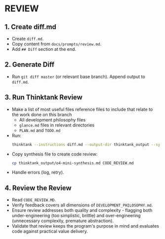 # REVIEW

## 1. Create diff.md
- Create `diff.md`.
- Copy content from `docs/prompts/review.md`.
- Add `## Diff` section at the end.

## 2. Generate Diff
- Run `git diff master` (or relevant base branch). Append output to `diff.md`.

## 3. Run Thinktank Review
- Make a list of most useful files reference files to include that relate to the work done on this branch
    - All development philosophy files
    - `glance.md` files in relevant directories
    - `PLAN.md` and `TODO.md`
- Run:
    ```bash
    thinktank --instructions diff.md --output-dir thinktank_output --synthesis-model o4-mini --model gemini-2.5-flash-preview-04-17 --model gpt-4.1 --model gemini-2.5-pro-preview-03-25 --model o4-mini --model openrouter/deepseek/deepseek-r1 [at least 10 relevant reference files]
    ```
- Copy synthesis file to create code review:
    ```bash
    cp thinktank_output/o4-mini-synthesis.md CODE_REVIEW.md
    ```
- Handle errors (log, retry).

## 4. Review the Review
- Read `CODE_REVIEW.MD`.
- Verify feedback covers all dimensions of `DEVELOPMENT_PHILOSOPHY.md`.
- Ensure review addresses both quality and complexity - flagging both under-engineering (too simplistic, brittle) and over-engineering (unnecessary complexity, premature abstraction).
- Validate that review keeps the program's purpose in mind and evaluates code against practical value delivery.

